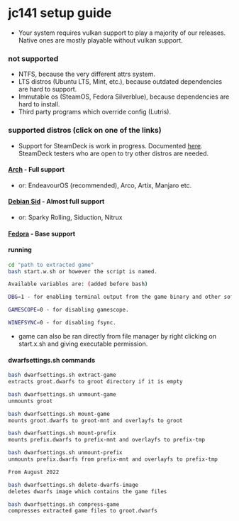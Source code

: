 <h1>jc141 setup guide</h1>

- Your system requires vulkan support to play a majority of our releases. Native ones are mostly playable without vulkan support.

### not supported
   - NTFS, because the very different attrs system.
   - LTS distros (Ubuntu LTS, Mint, etc.), because outdated dependencies are hard to support.
   - Immutable os (SteamOS, Fedora Silverblue), because dependencies are hard to install.
   - Third party programs which override config (Lutris).

### supported distros (click on one of the links)

- Support for SteamDeck is work in progress. Documented [here](steamdeck.md). SteamDeck testers who are open to try other distros are needed.

#### [Arch](arch.md) - Full support
 - or: EndeavourOS (recommended), Arco, Artix, Manjaro etc.
#### [Debian Sid](debiansid.md) - Almost full support
 - or: Sparky Rolling, Siduction, Nitrux
#### [Fedora](fedora.md) - Base support

#### running

```sh
cd "path to extracted game"
bash start.w.sh or however the script is named.

Available variables are: (added before bash)

DBG=1 - for enabling terminal output from the game binary and other software ran.

GAMESCOPE=0 - for disabling gamescope.

WINEFSYNC=0 - for disabling fsync.
```

- game can also be ran directly from file manager by right clicking on start.x.sh and giving executable permission.

#### dwarfsettings.sh commands
```sh
bash dwarfsettings.sh extract-game
extracts groot.dwarfs to groot directory if it is empty

bash dwarfsettings.sh unmount-game
unmounts groot

bash dwarfsettings.sh mount-game
mounts groot.dwarfs to groot-mnt and overlayfs to groot

bash dwarfsettings.sh mount-prefix
mounts prefix.dwarfs to prefix-mnt and overlayfs to prefix-tmp

bash dwarfsettings.sh unmount-prefix
unmounts prefix.dwarfs from prefix-mnt and overlayfs to prefix-tmp

From August 2022

bash dwarfsettings.sh delete-dwarfs-image
deletes dwarfs image which contains the game files

bash dwarfsettings.sh compress-game
compresses extracted game files to groot.dwarfs
```
